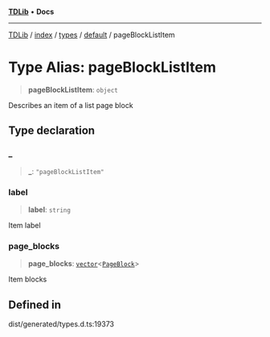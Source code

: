 [**TDLib**](../../../../../../README.md) • **Docs**

***

[TDLib](../../../../../../modules.md) / [index](../../../../../README.md) / [types](../../../README.md) / [default](../README.md) / pageBlockListItem

# Type Alias: pageBlockListItem

> **pageBlockListItem**: `object`

Describes an item of a list page block

## Type declaration

### \_

> **\_**: `"pageBlockListItem"`

### label

> **label**: `string`

Item label

### page\_blocks

> **page\_blocks**: [`vector`](vector.md)\<[`PageBlock`](PageBlock.md)\>

Item blocks

## Defined in

dist/generated/types.d.ts:19373
